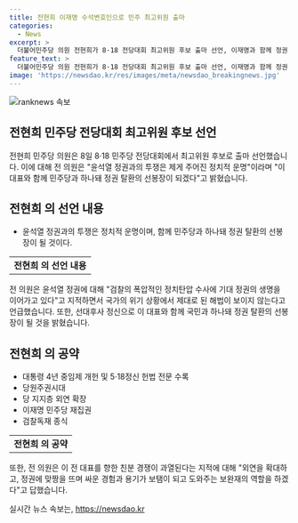 ```yaml
---
title: 전현희 이재명 수석변호인으로 민주 최고위원 출마
categories:
  - News
excerpt: >
  더불어민주당 의원 전현희가 8·18 전당대회 최고위원 후보 출마 선언, 이재명과 함께 정권 탈환 지원 선언. 윤석열 정권과의 투쟁은 정치적 운명, 이재명과 국민을 위해 함께 싸우겠다 밝혀. 정당 공약으로 대통령 4년 중임제 개헌, 당원주권시대 등 제시. 이 전 대표에 대한 친분 경쟁에 대해 외연을 확대하고 정권에 맞서 싸워 이긴 경험을 살리고 싶다고 답했다.
feature_text: >
  더불어민주당 의원 전현희가 8·18 전당대회 최고위원 후보 출마 선언, 이재명과 함께 정권 탈환 지원 선언. 윤석열 정권과의 투쟁은 정치적 운명, 이재명과 국민을 위해 함께 싸우겠다 밝혀. 정당 공약으로 대통령 4년 중임제 개헌, 당원주권시대 등 제시. 이 전 대표에 대한 친분 경쟁에 대해 외연을 확대하고 정권에 맞서 싸워 이긴 경험을 살리고 싶다고 답했다.
image: 'https://newsdao.kr/res/images/meta/newsdao_breakingnews.jpg'
---
```


<p><img src="https://newsdao.kr/res/images/meta/newsdao_breakingnews.jpg" alt="ranknews 속보" /></p>

<h2>전현희 민주당 전당대회 최고위원 후보 선언</h2>

<p data-ke-size="size16">전현희 민주당 의원은 8일 8·18 민주당 전당대회에서 최고위원 후보로 출마 선언했습니다. 이에 대해 전 의원은 "윤석열 정권과의 투쟁은 제게 주어진 정치적 운명"이라며 "이 대표와 함께 민주당과 하나돼 정권 탈환의 선봉장이 되겠다"고 밝혔습니다.</p>

<h2 data-ke-size="size26">전현희 의 선언 내용</h2>

<ul>
  <li>윤석열 정권과의 투쟁은 정치적 운명이며, 함께 민주당과 하나돼 정권 탈환의 선봉장이 될 것이다.</li>
</ul>

<table>
  <tr>
    <td style="text-align: center; height: 17px;"><b>전현희 의 선언 내용</b></td>
  </tr>
</table>

<p data-ke-size="size16">전 의원은 윤석열 정권에 대해 "검찰의 폭압적인 정치탄압 수사에 기대 정권의 생명을 이어가고 있다"고 지적하면서 국가의 위기 상황에서 제대로 된 해법이 보이지 않는다고 언급했습니다. 또한, 선대후사 정신으로 이 대표와 함께 국민과 하나돼 정권 탈환의 선봉장이 될 것을 밝혔습니다.</p>

<h2 data-ke-size="size26">전현희 의 공약</h2>

<ul>
  <li>대통령 4년 중임제 개헌 및 5·18정신 헌법 전문 수록</li>
  <li>당원주권시대</li>
  <li>당 지지층 외연 확장</li>
  <li>이재명 민주당 재집권</li>
  <li>검찰독재 종식</li>
</ul>

<table>
  <tr>
    <td style="text-align: center; height: 17px;"><b>전현희 의 공약</b></td>
  </tr>
</table>

<p data-ke-size="size16">또한, 전 의원은 이 전 대표를 향한 친분 경쟁이 과열된다는 지적에 대해 "외연을 확대하고, 정권에 맞짱을 뜨며 싸운 경험과 용기가 보탬이 되고 도와주는 보완재의 역할을 하겠다"고 답했습니다.</p>
실시간 뉴스 속보는, <a href="https://newsdao.kr" rel="dofollow">https://newsdao.kr</a>


